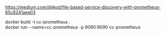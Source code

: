 https://medium.com/@ikod/file-based-service-discovery-with-prometheus-65c8241aee03 

docker build -t cc-prometheus .  
docker run --name=cc-prometheus -p 9090:9090 cc-prometheus